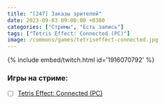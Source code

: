 ```yaml
---
title: "[247] Заказы зрителей"
date: 2023-09-03 09:00:00 +0300
categories: ["Стримы", "Есть запись"]
tags: ["Tetris Effect: Connected (PC)"]
image: /commons/games/tetriseffect-connected.jpg
---
```


{% include embed/twitch.html id='1916070792' %}

### Игры на стриме:
+ [ ] [Tetris Effect: Connected (PC)](/tags/tetris-effect-connected-pc)

